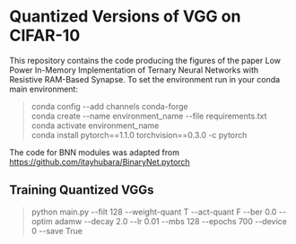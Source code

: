 # Quantized Versions of VGG on CIFAR-10  

This repository contains the code producing the figures of the paper Low Power In-Memory Implementation of  Ternary Neural Networks  with Resistive RAM-Based Synapse. To set the environment run in your conda main environment:  
> conda config --add channels conda-forge  
> conda create --name environment_name --file requirements.txt  
> conda activate environment_name  
> conda install pytorch==1.1.0 torchvision==0.3.0 -c pytorch  

The code for BNN modules was adapted from https://github.com/itayhubara/BinaryNet.pytorch  

## Training Quantized VGGs  

> python main.py --filt 128 --weight-quant T --act-quant F --ber 0.0 --optim adamw --decay 2.0 --lr 0.01 --mbs 128 --epochs 700 --device 0 --save True

